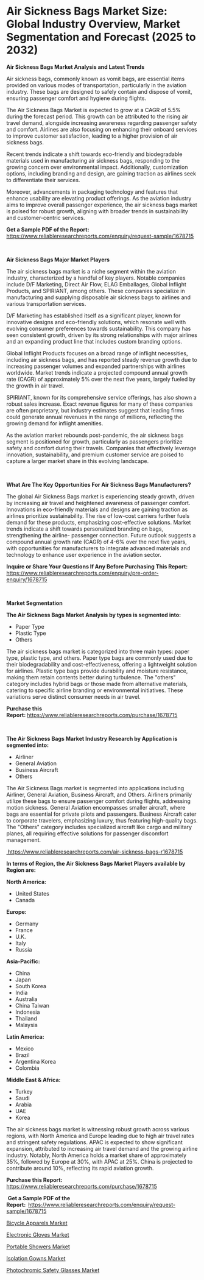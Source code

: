 <p><h1>Air Sickness Bags Market Size: Global Industry Overview, Market Segmentation and Forecast (2025 to 2032)</h1></p><p><strong>Air Sickness Bags Market Analysis and Latest Trends</strong></p>
<p><p>Air sickness bags, commonly known as vomit bags, are essential items provided on various modes of transportation, particularly in the aviation industry. These bags are designed to safely contain and dispose of vomit, ensuring passenger comfort and hygiene during flights.</p><p>The Air Sickness Bags Market is expected to grow at a CAGR of 5.5% during the forecast period. This growth can be attributed to the rising air travel demand, alongside increasing awareness regarding passenger safety and comfort. Airlines are also focusing on enhancing their onboard services to improve customer satisfaction, leading to a higher provision of air sickness bags.</p><p>Recent trends indicate a shift towards eco-friendly and biodegradable materials used in manufacturing air sickness bags, responding to the growing concern over environmental impact. Additionally, customization options, including branding and design, are gaining traction as airlines seek to differentiate their services. </p><p>Moreover, advancements in packaging technology and features that enhance usability are elevating product offerings. As the aviation industry aims to improve overall passenger experience, the air sickness bags market is poised for robust growth, aligning with broader trends in sustainability and customer-centric services.</p></p>
<p><strong>Get a Sample PDF of the Report:&nbsp;</strong> <a href="https://www.reliableresearchreports.com/enquiry/request-sample/1678715?utm_campaign=8&utm_medium=2&utm_source=Github&utm_content=ia&utm_term=04042025&utm_id=air-sickness-bags">https://www.reliableresearchreports.com/enquiry/request-sample/1678715</a></p>
<p>&nbsp;</p>
<p><strong>Air Sickness Bags Major Market Players</strong></p>
<p><p>The air sickness bags market is a niche segment within the aviation industry, characterized by a handful of key players. Notable companies include D/F Marketing, Direct Air Flow, ELAG Emballages, Global Inflight Products, and SPIRIANT, among others. These companies specialize in manufacturing and supplying disposable air sickness bags to airlines and various transportation services.</p><p>D/F Marketing has established itself as a significant player, known for innovative designs and eco-friendly solutions, which resonate well with evolving consumer preferences towards sustainability. This company has seen consistent growth, driven by its strong relationships with major airlines and an expanding product line that includes custom branding options.</p><p>Global Inflight Products focuses on a broad range of inflight necessities, including air sickness bags, and has reported steady revenue growth due to increasing passenger volumes and expanded partnerships with airlines worldwide. Market trends indicate a projected compound annual growth rate (CAGR) of approximately 5% over the next five years, largely fueled by the growth in air travel.</p><p>SPIRIANT, known for its comprehensive service offerings, has also shown a robust sales increase. Exact revenue figures for many of these companies are often proprietary, but industry estimates suggest that leading firms could generate annual revenues in the range of millions, reflecting the growing demand for inflight amenities.</p><p>As the aviation market rebounds post-pandemic, the air sickness bags segment is positioned for growth, particularly as passengers prioritize safety and comfort during their travels. Companies that effectively leverage innovation, sustainability, and premium customer service are poised to capture a larger market share in this evolving landscape.</p></p>
<p>&nbsp;</p>
<p><strong>What Are The Key Opportunities For Air Sickness Bags Manufacturers?</strong></p>
<p><p>The global Air Sickness Bags market is experiencing steady growth, driven by increasing air travel and heightened awareness of passenger comfort. Innovations in eco-friendly materials and designs are gaining traction as airlines prioritize sustainability. The rise of low-cost carriers further fuels demand for these products, emphasizing cost-effective solutions. Market trends indicate a shift towards personalized branding on bags, strengthening the airline- passenger connection. Future outlook suggests a compound annual growth rate (CAGR) of 4-6% over the next five years, with opportunities for manufacturers to integrate advanced materials and technology to enhance user experience in the aviation sector.</p></p>
<p><strong>Inquire or Share Your Questions If Any Before Purchasing This Report:</strong> <a href="https://www.reliableresearchreports.com/enquiry/pre-order-enquiry/1678715?utm_campaign=8&utm_medium=2&utm_source=Github&utm_content=ia&utm_term=04042025&utm_id=air-sickness-bags">https://www.reliableresearchreports.com/enquiry/pre-order-enquiry/1678715</a></p>
<p>&nbsp;</p>
<p><strong>Market Segmentation</strong></p>
<p><strong>The Air Sickness Bags Market Analysis by types is segmented into:</strong></p>
<p><ul><li>Paper Type</li><li>Plastic Type</li><li>Others</li></ul></p>
<p><p>The air sickness bags market is categorized into three main types: paper type, plastic type, and others. Paper type bags are commonly used due to their biodegradability and cost-effectiveness, offering a lightweight solution for airlines. Plastic type bags provide durability and moisture resistance, making them retain contents better during turbulence. The "others" category includes hybrid bags or those made from alternative materials, catering to specific airline branding or environmental initiatives. These variations serve distinct consumer needs in air travel.</p></p>
<p><strong>Purchase this Report:&nbsp;</strong><a href="https://www.reliableresearchreports.com/purchase/1678715?utm_campaign=8&utm_medium=2&utm_source=Github&utm_content=ia&utm_term=04042025&utm_id=air-sickness-bags">https://www.reliableresearchreports.com/purchase/1678715</a></p>
<p>&nbsp;</p>
<p><strong>The Air Sickness Bags Market Industry Research by Application is segmented into:</strong></p>
<p><ul><li>Airliner</li><li>General Aviation</li><li>Business Aircraft</li><li>Others</li></ul></p>
<p><p>The Air Sickness Bags market is segmented into applications including Airliner, General Aviation, Business Aircraft, and Others. Airliners primarily utilize these bags to ensure passenger comfort during flights, addressing motion sickness. General Aviation encompasses smaller aircraft, where bags are essential for private pilots and passengers. Business Aircraft cater to corporate travelers, emphasizing luxury, thus featuring high-quality bags. The "Others" category includes specialized aircraft like cargo and military planes, all requiring effective solutions for passenger discomfort management.</p></p>
<p><a href="https://www.reliableresearchreports.com/air-sickness-bags-r1678715?utm_campaign=8&utm_medium=2&utm_source=Github&utm_content=ia&utm_term=04042025&utm_id=air-sickness-bags">&nbsp;https://www.reliableresearchreports.com/air-sickness-bags-r1678715</a></p>
<p><strong>In terms of Region, the Air Sickness Bags Market Players available by Region are:</strong></p>
<p>
    <p> <strong> North America: </strong>
        <ul>
            <li>United States</li>
            <li>Canada</li>
        </ul>
        </p> 
    <p> <strong> Europe: </strong>
        <ul>
            <li>Germany</li>
            <li>France</li>
            <li>U.K.</li>
            <li>Italy</li>
            <li>Russia</li>
        </ul>
        </p> 
    <p> <strong> Asia-Pacific: </strong>
        <ul>
            <li>China</li>
            <li>Japan</li>
            <li>South Korea</li>
            <li>India</li>
            <li>Australia</li>
            <li>China Taiwan</li>
            <li>Indonesia</li>
            <li>Thailand</li>
            <li>Malaysia</li>
        </ul>
        </p> 
    <p> <strong> Latin America: </strong>
        <ul>
            <li>Mexico</li>
            <li>Brazil</li>
            <li>Argentina Korea</li>
            <li>Colombia</li>
        </ul>
        </p> 
    <p> <strong> Middle East & Africa: </strong>
        <ul>
            <li>Turkey</li>
            <li>Saudi</li>
            <li>Arabia</li>
            <li>UAE</li>
            <li>Korea</li>
        </ul>
    </p>
    </p>
<p><p>The air sickness bags market is witnessing robust growth across various regions, with North America and Europe leading due to high air travel rates and stringent safety regulations. APAC is expected to show significant expansion, attributed to increasing air travel demand and the growing airline industry. Notably, North America holds a market share of approximately 35%, followed by Europe at 30%, with APAC at 25%. China is projected to contribute around 10%, reflecting its rapid aviation growth.</p></p>
<p><strong>Purchase this Report: </strong><a href="https://www.reliableresearchreports.com/purchase/1678715?utm_campaign=8&utm_medium=2&utm_source=Github&utm_content=ia&utm_term=04042025&utm_id=air-sickness-bags">https://www.reliableresearchreports.com/purchase/1678715</a></p>
<p>&nbsp;<strong>Get a Sample PDF of the Report:&nbsp;&nbsp;</strong><a href="https://www.reliableresearchreports.com/enquiry/request-sample/1678715?utm_campaign=8&utm_medium=2&utm_source=Github&utm_content=ia&utm_term=04042025&utm_id=air-sickness-bags">https://www.reliableresearchreports.com/enquiry/request-sample/1678715</a></p>
<p><strong></strong></p>
<p><p><a href="https://github.com/ozolsgasko02/Market-Research-Report-List-1/blob/main/bicycle-apparels-market.md?utm_campaign=8&utm_medium=2&utm_source=Github&utm_content=ia&utm_term=04042025&utm_id=air-sickness-bags">Bicycle Apparels Market</a></p><p><a href="https://github.com/supashcriana/Market-Research-Report-List-1/blob/main/electronic-gloves-market.md?utm_campaign=8&utm_medium=2&utm_source=Github&utm_content=ia&utm_term=04042025&utm_id=air-sickness-bags">Electronic Gloves Market</a></p><p><a href="https://github.com/gasiorgary79/Market-Research-Report-List-1/blob/main/portable-showers-market.md?utm_campaign=8&utm_medium=2&utm_source=Github&utm_content=ia&utm_term=04042025&utm_id=air-sickness-bags">Portable Showers Market</a></p><p><a href="https://github.com/joubehobock75/Market-Research-Report-List-1/blob/main/isolation-gowns-market.md?utm_campaign=8&utm_medium=2&utm_source=Github&utm_content=ia&utm_term=04042025&utm_id=air-sickness-bags">Isolation Gowns Market</a></p><p><a href="https://github.com/vigatoimrene04/Market-Research-Report-List-1/blob/main/photochromic-safety-glasses-market.md?utm_campaign=8&utm_medium=2&utm_source=Github&utm_content=ia&utm_term=04042025&utm_id=air-sickness-bags">Photochromic Safety Glasses Market</a></p></p>